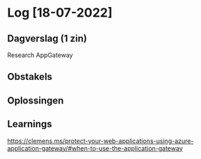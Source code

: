 # Log [18-07-2022]

## Dagverslag (1 zin)
  
Research  AppGateway
## Obstakels


## Oplossingen



## Learnings

https://clemens.ms/protect-your-web-applications-using-azure-application-gateway/#when-to-use-the-application-gateway
